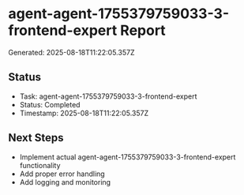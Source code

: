 # agent-agent-1755379759033-3-frontend-expert Report

Generated: 2025-08-18T11:22:05.357Z

## Status
- Task: agent-agent-1755379759033-3-frontend-expert
- Status: Completed
- Timestamp: 2025-08-18T11:22:05.357Z

## Next Steps
- Implement actual agent-agent-1755379759033-3-frontend-expert functionality
- Add proper error handling
- Add logging and monitoring
